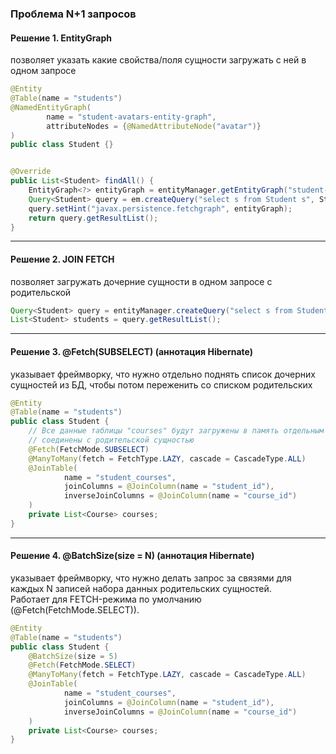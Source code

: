 ### Проблема N+1 запросов

#### Решение 1. EntityGraph
позволяет указать какие свойства/поля сущности загружать с ней в одном запросе

```java
@Entity
@Table(name = "students")
@NamedEntityGraph(
        name = "student-avatars-entity-graph",
        attributeNodes = {@NamedAttributeNode("avatar")}
)
public class Student {}


@Override
public List<Student> findAll() {
    EntityGraph<?> entityGraph = entityManager.getEntityGraph("student-avatars-entity-graph");
    Query<Student> query = em.createQuery("select s from Student s", Student.class);
    query.setHint("javax.persistence.fetchgraph", entityGraph); 
    return query.getResultList();
}
```
------------

#### Решение 2. JOIN FETCH
позволяет загружать дочерние сущности в одном запросе с родительской

```java
Query<Student> query = entityManager.createQuery("select s from Student s join fetch s.emails ", Student.class);
List<Student> students = query.getResultList();
```
------------

#### Решение 3. @Fetch(SUBSELECT) (аннотация Hibernate)
указывает фреймворку, что нужно отдельно поднять список дочерних сущностей из БД, чтобы потом переженить со списком родительских

```java
@Entity
@Table(name = "students")
public class Student {
    // Все данные таблицы "courses" будут загружены в память отдельным запросом и 
    // соединены с родительской сущностью
    @Fetch(FetchMode.SUBSELECT)
    @ManyToMany(fetch = FetchType.LAZY, cascade = CascadeType.ALL)
    @JoinTable(
            name = "student_courses",
            joinColumns = @JoinColumn(name = "student_id"),
            inverseJoinColumns = @JoinColumn(name = "course_id")
    )
    private List<Course> courses;
}
```
------------

#### Решение 4. @BatchSize(size = N) (аннотация Hibernate)
указывает фреймворку, что нужно делать запрос за связями для каждых N записей набора данных родительских сущностей.  
Работает для FETCH-режима по умолчанию (@Fetch(FetchMode.SELECT)).

```java
@Entity
@Table(name = "students")
public class Student {
    @BatchSize(size = 5)
    @Fetch(FetchMode.SELECT)
    @ManyToMany(fetch = FetchType.LAZY, cascade = CascadeType.ALL)
    @JoinTable(
            name = "student_courses",
            joinColumns = @JoinColumn(name = "student_id"),
            inverseJoinColumns = @JoinColumn(name = "course_id")
    )
    private List<Course> courses;
}
```
